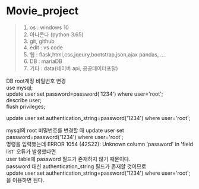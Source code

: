 # Movie_project
> 1. os : windows 10
> 2. 아나콘다 (python 3.65)
> 3. git, github
> 4. edit : vs code
> 5. 웹 : flask,html,css,jqeury,bootstrap,json,ajax 
          pandas, ...
> 6. DB : mariaDB
> 7. 기타 : data(네이버 api, 공공데이터포탈)


DB root계정 비밀번호 변경  
use mysql;  
update user set password=password('1234') where user='root';  
describe user;  
flush privileges;  

update user set authentication_string=password('1234') where user='root';  
  
mysql의 root 비밀번호를 변경할 때 update user set password=password('1234') where user='root';   
명령을 입력했는데 ERROR 1054 (42S22): Unknown column 'password' in 'field list' 오류가 발생했다면   
user table에 password 필드가 존재하지 않기 때문이다.   
password 대신 authentication_string 필드가 존재할 것이므로   
update user set authentication_string=password('1234') where user='root'; 을 이용하면 된다.  
